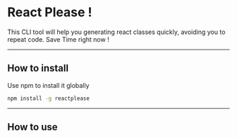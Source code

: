 React Please !
===================

This CLI tool will help you generating react classes quickly, avoiding you to repeat code. Save Time right now !

----------

How to install
-------------
Use npm to install it globally
```bash
npm install -g reactplease
```

----------


How to use
-------------
